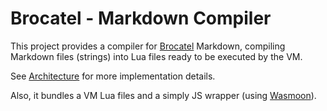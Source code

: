 # Brocatel - Markdown Compiler

This project provides a compiler for [Brocatel](https://gudzpoz.github.io/brocatel/) Markdown,
compiling Markdown files (strings) into Lua files ready to be executed by the VM.

See [Architecture](https://gudzpoz.github.io/brocatel/arch.html) for more implementation details.

Also, it bundles a VM Lua files and a simply JS wrapper (using [Wasmoon](https://github.com/ceifa/wasmoon/)).
